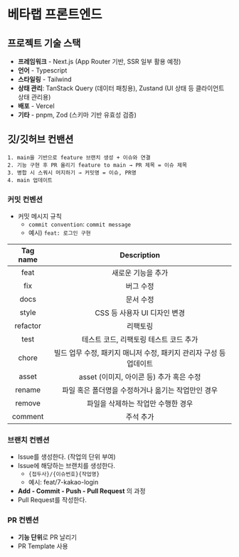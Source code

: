 # 베타랩 프론트엔드

## 프로젝트 기술 스택
- **프레임워크** - Next.js (App Router 기반, SSR 일부 활용 예정)
- **언어** - Typescript
- **스타일링** - Tailwind
- **상태 관리**: TanStack Query (데이터 패칭용), Zustand (UI 상태 등 클라이언트 상태 관리용)
- **배포** - Vercel
- **기타** - pnpm, Zod (스키마 기반 유효성 검증)

## 깃/깃허브 컨밴션
```
1. main을 기반으로 feature 브랜치 생성 + 이슈와 연결
2. 기능 구현 후 PR 올리기 feature to main → PR 제목 = 이슈 제목
3. 병합 시 스쿼시 머지하기 → 커밋명 = 이슈, PR명
4. main 업데이트
```

### 커밋 컨벤션
- 커밋 메시지 규칙
  - `commit convention`: `commit message`
  - 예시) `feat: 로그인 구현`

| Tag name	| Description |
|:---:|:---:|
| feat |새로운 기능을 추가 |
| fix	| 버그 수정 |
| docs | 문서 수정 |
| style | CSS 등 사용자 UI 디자인 변경 |
| refactor | 리팩토링 |
| test | 테스트 코드, 리팩토링 테스트 코드 추가 |
| chore	| 빌드 업무 수정, 패키지 매니저 수정, 패키지 관리자 구성 등 업데이트 |
| asset	| asset (이미지, 아이콘 등) 추가 혹은 수정 |
| rename | 파일 혹은 폴더명을 수정하거나 옮기는 작업만인 경우 |
| remove | 파일을 삭제하는 작업만 수행한 경우 |
| comment	| 주석 추가 |

### 브랜치 컨벤션

- Issue를 생성한다. (작업의 단위 부여)
- Issue에 해당하는 브랜치를 생성한다.
    - `{접두사}/{이슈번호}{작업명}`
    - 예시: feat/7-kakao-login
- **Add - Commit - Push - Pull Request** 의 과정
- Pull Request를 작성한다.

### PR 컨벤션

- **기능 단위**로 PR 날리기
- PR Template 사용